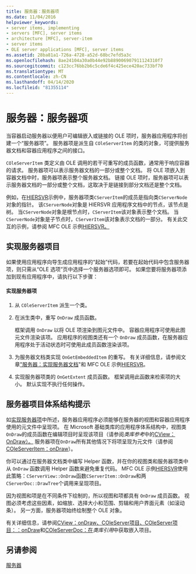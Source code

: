 ```yaml
---
title: 服务器：服务器项
ms.date: 11/04/2016
helpviewer_keywords:
- server items, implementing
- servers [MFC], server items
- architecture [MFC], server-item
- server items
- OLE server applications [MFC], server items
ms.assetid: 28ba81a1-726a-4728-a52d-68bc7efd5a3c
ms.openlocfilehash: 8ae24104a30a0b44e92b889006907911124310f7
ms.sourcegitcommit: c123cc76bb2b6c5cde6f4c425ece420ac733bf70
ms.translationtype: MT
ms.contentlocale: zh-CN
ms.lasthandoff: 04/14/2020
ms.locfileid: "81355114"
---
```

# <a name="servers-server-items"></a>服务器：服务器项

当容器启动服务器以便用户可编辑嵌入或链接的 OLE 项时，服务器应用程序将创建一个“服务器项”。 服务器项是派生自 `COleServerItem` 的类的对象，可提供服务器文档和容器应用程序之间的接口。

`COleServerItem` 类定义由 OLE 调用的若干可重写的成员函数，通常用于响应容器的请求。 服务器项可以表示服务器文档的一部分或整个文档。 将 OLE 项嵌入到容器文档中时，服务器项表示整个服务器文档。 链接 OLE 项时，服务器项可以表示服务器文档的一部分或整个文档，这取决于是链接到部分文档还是整个文档。

例如，在[HIERSVR](../overview/visual-cpp-samples.md)示例中，服务器项类`CServerItem`的成员是指向类`CServerNode`对象的指针。 该`CServerNode`对象是 HIERSVR 应用程序文档中的节点，该节点是树。 当`CServerNode`对象是根节点时，`CServerItem`该对象表示整个文档。 当`CServerNode`对象是子节点时，`CServerItem`该对象表示文档的一部分。 有关此交互的示例，请参阅 MFC OLE 示例[HIERSVR。](../overview/visual-cpp-samples.md)

## <a name="implementing-server-items"></a><a name="_core_implementing_server_items"></a>实现服务器项目

如果使用应用程序向导生成应用程序的“起始”代码，若要在起始代码中包含服务器项，则只需从“OLE 选项”页中选择一个服务器选项即可。 如果您要将服务器项添加到现有应用程序中，请执行以下步骤：

#### <a name="to-implement-a-server-item"></a>实现服务器项

1. 从 `COleServerItem` 派生一个类。

1. 在派生类中，重写 `OnDraw` 成员函数。

   框架调用 `OnDraw` 以将 OLE 项渲染到图元文件中。 容器应用程序可使用此图元文件渲染该项。 应用程序的视图类还有一个 `OnDraw` 成员函数，在服务器应用程序处于活动状态时可使用此成员函数渲染该项。

1. 为服务器文档类实现 `OnGetEmbeddedItem` 的重写。 有关详细信息，请参阅文章["服务器：实现服务器文档](../mfc/servers-implementing-server-documents.md)"和 MFC OLE 示例[HIERSVR](../overview/visual-cpp-samples.md)。

1. 实现服务器项类的 `OnGetExtent` 成员函数。 框架调用此函数来检索项的大小。 默认实现不执行任何操作。

## <a name="a-tip-for-server-item-architecture"></a><a name="_core_a_tip_for_server.2d.item_architecture"></a>服务器项目体系结构提示

如[实现服务器项](#_core_implementing_server_items)中所述，服务器应用程序必须能够在服务器的视图和容器应用程序使用的元文件中呈现项。 在 Microsoft 基础类库的应用程序体系结构中，视图类`OnDraw`的成员函数在编辑项目时呈现该项目（请参阅*类库参考*中的[CView：OnDraw）。](../mfc/reference/cview-class.md#ondraw) 服务器项在`OnDraw`所有其他情况下将项呈现为元文件（请参阅[COleServerItem：onDraw](../mfc/reference/coleserveritem-class.md#ondraw)）。

你可以通过在服务器文档类中编写 Helper 函数，并在你的视图类和服务器项类中从 `OnDraw` 函数调用 Helper 函数来避免重复代码。 MFC OLE 示例[HIERSVR](../overview/visual-cpp-samples.md)使用此策略：`CServerView::OnDraw`函数`CServerItem::OnDraw`和两`CServerDoc::DrawTree`个调用来呈现项目。

因为视图和项是在不同条件下绘制的，所以视图和项都具有 `OnDraw` 成员函数。 视图必须考虑这些因素，如缩放、选择大小和范围、剪辑和用户界面元素（如滚动条）。 另一方面，服务器项始终绘制整个 OLE 对象。

有关详细信息，请参阅[CView：onDraw、COleServer](../mfc/reference/cview-class.md#ondraw)[项目](../mfc/reference/coleserveritem-class.md)[、COleServer项目：：onDraw](../mfc/reference/coleserveritem-class.md#ondraw)和[COleServerDoc：在](../mfc/reference/coleserverdoc-class.md#ongetembeddeditem)*类库引用*中获取嵌入项目。

## <a name="see-also"></a>另请参阅

[服务器](../mfc/servers.md)
